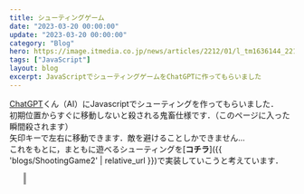 ```yaml
---
title: シューティングゲーム
date: "2023-03-20 00:00:00"
update: "2023-03-20 00:00:00"
category: "Blog"
hero: https://image.itmedia.co.jp/news/articles/2212/01/l_tm1636144_2212012_1_w490.jpg
tags: ["JavaScript"]
layout: blog
excerpt: JavaScriptでシューティングゲームをChatGPTに作ってもらいました
---
```


<head>
  <meta charset="utf-8">
    <style>
      #canvas {
        width: 640px;
        height: 480px;
        border: 2px solid #999;
        margin-left: 5%;
      }
    </style>
</head>

<a href="https://chat.openai.com/chat" target="_blank">ChatGPT</a>くん（AI）にJavascriptでシューティングを作ってもらいました．  
初期位置からすぐに移動しないと殺される鬼畜仕様です．（このページに入った瞬間殺されます）  
矢印キーで左右に移動できます．敵を避けることしかできません...  
これをもとに，まともに遊べるシューティングを[<b>コチラ</b>]({{ 'blogs/ShootingGame2' | relative_url }})で実装していこうと考えています．  

<canvas id="canvas"></canvas>
<script src="js/ShootingGame.js"></script>